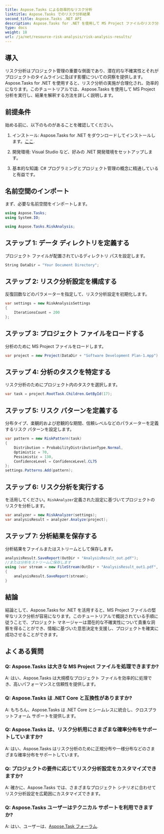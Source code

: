 ```yaml
---
title: Aspose.Tasks による効率的なリスク分析
linktitle: Aspose.Tasks でのリスク分析結果
second_title: Aspose.Tasks .NET API
description: Aspose.Tasks for .NET を使用して MS Project ファイルのリスク分析を実行する方法を学びます。プロジェクト管理を合理化し、不確実性を効率的に軽減します。
type: docs
weight: 18
url: /ja/net/resource-risk-analysis/risk-analysis-results/
---
```

## 導入
リスク分析はプロジェクト管理の重要な側面であり、潜在的な不確実性とそれがプロジェクトのタイムラインに及ぼす影響についての洞察を提供します。 Aspose.Tasks for .NET を使用すると、リスク分析の実施が合理化され、効率的になります。このチュートリアルでは、Aspose.Tasks を使用して MS Project 分析を実行し、結果を解釈する方法を詳しく説明します。
## 前提条件
始める前に、以下のものがあることを確認してください。
1. インストール: Aspose.Tasks for .NET をダウンロードしてインストールします。[ここ](https://releases.aspose.com/tasks/net/).
   
2. 開発環境: Visual Studio など、好みの .NET 開発環境をセットアップします。
3. 基本的な知識: C# プログラミングとプロジェクト管理の概念に精通していると有益です。

## 名前空間のインポート
まず、必要な名前空間をインポートします。
```csharp
using Aspose.Tasks;
using System.IO;

using Aspose.Tasks.RiskAnalysis;
```
## ステップ 1: データ ディレクトリを定義する
プロジェクト ファイルが配置されているディレクトリ パスを設定します。
```csharp
String DataDir = "Your Document Directory";
```
## ステップ 2: リスク分析設定を構成する
反復回数などのパラメーターを指定して、リスク分析設定を初期化します。
```csharp
var settings = new RiskAnalysisSettings
{
    IterationsCount = 200
};
```
## ステップ 3: プロジェクト ファイルをロードする
分析のために MS Project ファイルをロードします。
```csharp
var project = new Project(DataDir + "Software Development Plan-1.mpp");
```
## ステップ 4: 分析のタスクを特定する
リスク分析のためにプロジェクト内のタスクを選択します。
```csharp
var task = project.RootTask.Children.GetById(17);
```
## ステップ 5: リスク パターンを定義する
分布タイプ、楽観的および悲観的な期間、信頼レベルなどのパラメーターを定義するリスク パターンを設定します。
```csharp
var pattern = new RiskPattern(task)
{
    Distribution = ProbabilityDistributionType.Normal,
    Optimistic = 70,
    Pessimistic = 130,
    ConfidenceLevel = ConfidenceLevel.CL75
};
settings.Patterns.Add(pattern);
```
## ステップ 6: リスク分析を実行する
を活用してください。`RiskAnalyzer`定義された設定に基づいてプロジェクトのリスクを分析します。
```csharp
var analyzer = new RiskAnalyzer(settings);
var analysisResult = analyzer.Analyze(project);
```
## ステップ 7: 分析結果を保存する
分析結果をファイルまたはストリームとして保存します。
```csharp
analysisResult.SaveReport(OutDir + "AnalysisResult_out.pdf");
//または分析をストリームに保存します
using (var stream = new FileStream(OutDir + "AnalysisResult_out1.pdf", FileMode.Create))
{
    analysisResult.SaveReport(stream);
}
```

## 結論
結論として、Aspose.Tasks for .NET を活用すると、MS Project ファイルの堅牢なリスク分析が容易になります。このチュートリアルで概説されている手順に従うことで、プロジェクト マネージャーは潜在的な不確実性について貴重な洞察を得ることができ、情報に基づいた意思決定を支援し、プロジェクトを確実に成功させることができます。
## よくある質問
### Q: Aspose.Tasks は大きな MS Project ファイルを処理できますか?
A: はい、Aspose.Tasks は大規模なプロジェクト ファイルを効率的に処理でき、高いパフォーマンスと信頼性を提供します。
### Q: Aspose.Tasks は .NET Core と互換性がありますか?
A: もちろん、Aspose.Tasks は .NET Core とシームレスに統合し、クロスプラットフォーム サポートを提供します。
### Q: Aspose.Tasks は、リスク分析用にさまざまな確率分布をサポートしていますか?
A: はい、Aspose.Tasks はリスク分析のために正規分布や一様分布などのさまざまな確率分布をサポートしています。
### Q: プロジェクトの要件に応じてリスク分析設定をカスタマイズできますか?
A: 確かに、Aspose.Tasks では、さまざまなプロジェクト シナリオに合わせてリスク分析設定を広範囲にカスタマイズできます。
### Q: Aspose.Tasks ユーザーはテクニカル サポートを利用できますか?
 A: はい、ユーザーは、[Aspose.Task フォーラム](https://forum.aspose.com/c/tasks/15).